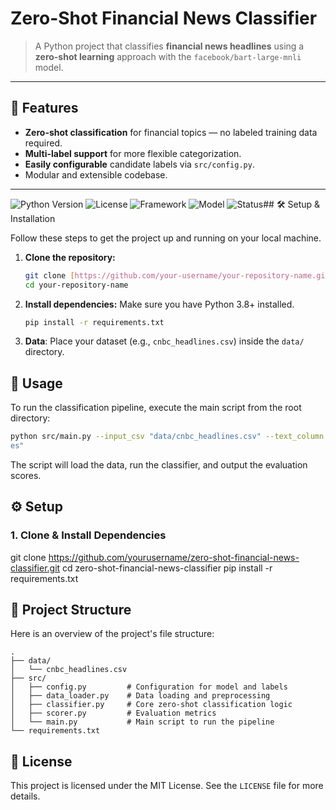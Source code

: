 # Zero-Shot Financial News Classifier


> A Python project that classifies **financial news headlines** using a **zero-shot learning** approach with the `facebook/bart-large-mnli` model.

---

## 📌 Features
- **Zero-shot classification** for financial topics — no labeled training data required.
- **Multi-label support** for more flexible categorization.
- **Easily configurable** candidate labels via `src/config.py`.
- Modular and extensible codebase.

---


![Python Version](https://img.shields.io/badge/python-3.8%2B-blue)
![License](https://img.shields.io/badge/license-MIT-green)
![Framework](https://img.shields.io/badge/transformers-HuggingFace-orange)
![Model](https://img.shields.io/badge/model-BART--MNLI-yellow)
![Status](https://img.shields.io/badge/status-active-success)## 🛠️ Setup & Installation

Follow these steps to get the project up and running on your local machine.

1.  **Clone the repository:**
    ```bash
    git clone [https://github.com/your-username/your-repository-name.git](https://github.com/your-username/your-repository-name.git)
    cd your-repository-name
    ```

2.  **Install dependencies:**
    Make sure you have Python 3.8+ installed.
    ```bash
    pip install -r requirements.txt
    ```

3.  **Data**:
    Place your dataset (e.g., `cnbc_headlines.csv`) inside the `data/` directory.

## 🚀 Usage

To run the classification pipeline, execute the main script from the root directory:

```bash
python src/main.py --input_csv "data/cnbc_headlines.csv" --text_column "Headlin
es"
```

The script will load the data, run the classifier, and output the evaluation scores.

## ⚙️ Setup

### 1. Clone & Install Dependencies
git clone https://github.com/yourusername/zero-shot-financial-news-classifier.git
cd zero-shot-financial-news-classifier
pip install -r requirements.txt


## 📂 Project Structure

Here is an overview of the project's file structure:

```
.
├── data/
│   └── cnbc_headlines.csv
├── src/
│   ├── config.py         # Configuration for model and labels
│   ├── data_loader.py    # Data loading and preprocessing
│   ├── classifier.py     # Core zero-shot classification logic
│   ├── scorer.py         # Evaluation metrics
│   └── main.py           # Main script to run the pipeline
└── requirements.txt
```

## 📄 License

This project is licensed under the MIT License. See the `LICENSE` file for more details.